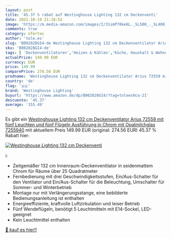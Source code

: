 ```yaml
---
layout: post
title: '45.37 % rabat auf Westinghouse Lighting 132 cm Deckenventi'
date: 2021-10-19 21:18:52
image: 'https://m.media-amazon.com/images/I/31smP78ke6L._SL500_._SL400_.jpg'
comments: true
category: ofertas
author: 'tole.es'
slug: 'B002028GI4-de Westinghouse Lighting 132 cm Deckenventilator Arius 72559...'
sku: 'B002028GI4-de'
tags: [ 'Deckenventilatoren','Heizen & Kühlen','Küche, Haushalt & Wohnen','Ventilatoren','westinghouse lighting', ]
actualPrice: 149.99 EUR
currency: EUR
price: 149.99
comparePrice: 274.56 EUR
prodname: 'Westinghouse Lighting 132 cm Deckenventilator Arius 72559 mit fünf Leuchten und fünf Flügeln  Ausführung in Chrom mit Opalmilchglas  7255940'
country: 'de'
flag: '🇩🇪'
brand: 'Westinghouse Lighting'
buyurl: 'https://www.amazon.de/dp/B002028GI4/?tag=tolees0ca-21'
descuento: '45.37'
average: '155.49'
---
```


Es gibt ein [Westinghouse Lighting 132 cm Deckenventilator Arius 72559 mit fünf Leuchten und fünf Flügeln  Ausführung in Chrom mit Opalmilchglas  7255940](https://www.amazon.de/dp/B002028GI4/?tag=tolees0ca-21) mit aktuellem Preis 149.99 EUR (original: 274.56 EUR) 45.37 % Rabatt hier:

[![Westinghouse Lighting 132 cm Deckenventi](https://m.media-amazon.com/images/I/31smP78ke6L._SL500_._SL400_.jpg)](https://www.amazon.de/dp/B002028GI4/?tag=tolees0ca-21)

ℹ️:

- Zeitgemäßer 132 cm Innenraum-Deckenventilator in seidenmattem Chrom für Räume über 25 Quadratmeter
- Fernbedienung mit drei Geschwindigkeitsstufen, Ein/Aus-Schalter für den Ventilator und Ein/Aus-Schalter für die Beleuchtung, Umschalter für Sommer- und Winterbetrieb
- Montage nur mit Verlängerungsstange, eine bebilderte Bedienungsanleitung ist enthalten
- Energieeffiziente, kraftvolle Luftzirkulation und leiser Betrieb
- Fünf Wendeflügeln, benötigt 5 Leuchtmitteln mit E14-Sockel, LED-geeignet
- Kein Leuchtmittel enthalten

[🛒 kauf es hier!!](https://www.amazon.de/dp/B002028GI4/?tag=tolees0ca-21)
